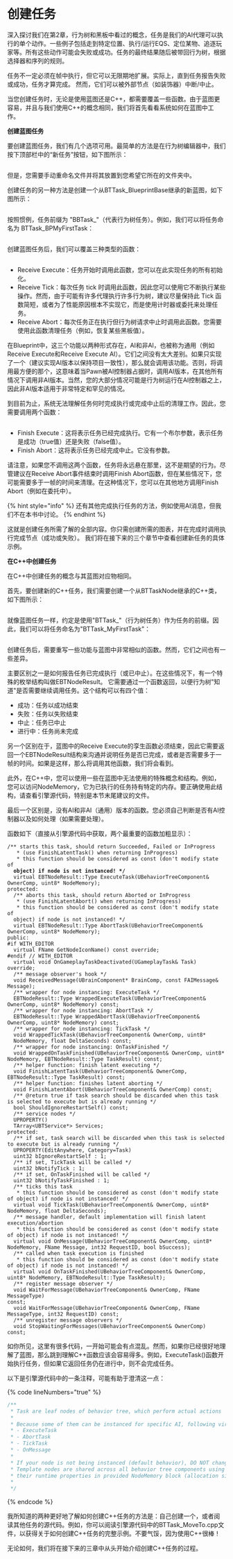 # 创建任务

深入探讨我们在第2章，行为树和黑板中看过的概念，任务是我们的AI代理可以执行的单个动作。一些例子包括走到特定位置、执行/运行EQS、定位某物、追逐玩家等。所有这些动作可能会失败或成功。任务的最终结果随后被带回行为树，根据选择器和序列的规则。&#x20;

任务不一定必须在帧中执行，但它可以无限期地扩展。实际上，直到任务报告失败或成功，任务才算完成。 然而，它们可以被外部节点（如装饰器）中断/中止。&#x20;

当您创建任务时，无论是使用蓝图还是C++，都需要覆盖一些函数。由于蓝图更容易，并且与我们使用C++的概念相同，我们将首先看看系统如何在蓝图中工作。

**创建蓝图任务**

要创建蓝图任务，我们有几个选项可用。最简单的方法是在行为树编辑器中，我们按下顶部栏中的“新任务”按钮，如下图所示：&#x20;

<figure><img src="../../../.gitbook/assets/image (16).png" alt=""><figcaption></figcaption></figure>

但是，您需要手动重命名文件并将其放置到您希望它所在的文件夹中。&#x20;

创建任务的另一种方法是创建一个从BTTask\_BlueprintBase继承的新蓝图，如下图所示：

<figure><img src="../../../.gitbook/assets/image (17).png" alt=""><figcaption></figcaption></figure>

按照惯例，任务前缀为 "BBTask\_"（代表行为树任务）。例如，我们可以将任务命名为 BTTask\_BPMyFirstTask：

<figure><img src="../../../.gitbook/assets/image (18).png" alt=""><figcaption></figcaption></figure>

创建蓝图任务后，我们可以覆盖三种类型的函数：

<figure><img src="../../../.gitbook/assets/image (19).png" alt=""><figcaption></figcaption></figure>

* Receive Execute：任务开始时调用此函数，您可以在此实现任务的所有初始化。
* Receive Tick：每次任务 tick 时调用此函数，因此您可以使用它不断执行某些操作。然而，由于可能有许多代理执行许多行为树，建议尽量保持此 Tick 函数简短，或者为了性能原因根本不实现它，而是使用计时器或委托来处理任务。
* Receive Abort：每次任务正在执行但行为树请求中止时调用此函数。您需要使用此函数清理任务（例如，恢复某些黑板值）。

在Blueprint中，这三个功能以两种形式存在，AI和非AI，也被称为通用（例如Receive Execute和Receive Execute AI）。它们之间没有太大差别。如果只实现了一个（建议实现AI版本以保持项目一致性），那么就会调用该功能。否则，将调用最方便的那个，这意味着当Pawn被AI控制器占据时，调用AI版本，在其他所有情况下调用非AI版本。当然，您的大部分情况可能是行为树运行在AI控制器之上，因此非AI版本适用于非常特定和罕见的情况。

到目前为止，系统无法理解任务何时完成执行或完成中止后的清理工作。因此，您需要调用两个函数：

<figure><img src="../../../.gitbook/assets/image (20).png" alt=""><figcaption></figcaption></figure>

* Finish Execute：这将表示任务已经完成执行。它有一个布尔参数，表示任务是成功（true值）还是失败（false值）。
* Finish Abort：这将表示任务已经完成中止。它没有参数。

请注意，如果您不调用这两个函数，任务将永远悬在那里，这不是期望的行为。尽管建议在Receive Abort事件结束时调用Finish Abort函数，但在某些情况下，您可能需要多于一帧的时间来清理。在这种情况下，您可以在其他地方调用Finish Abort（例如在委托中）。

{% hint style="info" %}
还有其他完成执行任务的方法，例如使用AI消息，但我们不在本书中讨论。&#x20;
{% endhint %}

这就是创建任务所需了解的全部内容。你只需创建所需的图表，并在完成时调用执行完成节点（成功或失败）。 我们将在接下来的三个章节中查看创建新任务的具体示例。&#x20;

**在C++中创建任务**

在C++中创建任务的概念与其蓝图对应物相同。&#x20;

首先，要创建新的C++任务，我们需要创建一个从BTTaskNode继承的C++类，如下图所示：

<figure><img src="../../../.gitbook/assets/image (21).png" alt=""><figcaption></figcaption></figure>

就像蓝图任务一样，约定是使用"BTTask\_"（行为树任务）作为任务的前缀。因此，我们可以将任务命名为"BTTask\_MyFirstTask"：&#x20;

<figure><img src="../../../.gitbook/assets/image (22).png" alt=""><figcaption></figcaption></figure>

创建任务后，需要重写一些功能与蓝图中非常相似的函数。然而，它们之间也有一些差异。&#x20;

主要区别之一是如何报告任务已完成执行（或已中止）。在这些情况下，有一个特殊的枚举结构叫做EBTNodeResult。 它需要通过一个函数返回，以便行为树"知道"是否需要继续调用任务。这个结构可以有四个值：&#x20;

* 成功：任务以成功结束
* 失败：任务以失败结束
* 中止：任务已中止
* 进行中：任务尚未完成

另一个区别在于，蓝图中的Receive Execute的孪生函数必须结束，因此它需要返回一个EBTNodeResult结构来沟通并说明任务是否已完成，或者是否需要多于一帧的时间。如果是这样，那么将调用其他函数，我们将会看到。

此外，在C++中，您可以使用一些在蓝图中无法使用的特殊概念和结构。例如，您可以访问NodeMemory，它为已执行的任务持有特定的内存。要正确使用此结构，请查看引擎源代码，特别是本节末尾建议的文件。

最后一个区别是，没有AI和非AI（通用）版本的函数。您必须自己判断是否有AI控制器以及如何处理（如果需要处理）。

函数如下（直接从引擎源代码中获取，两个最重要的函数加粗显示）：

<pre class="language-cpp" data-line-numbers><code class="lang-cpp">/** starts this task, should return Succeeded, Failed or InProgress
   * (use FinishLatentTask() when returning InProgress)
   * this function should be considered as const (don't modify state of
<strong>  object) if node is not instanced! */
</strong>  virtual EBTNodeResult::Type ExecuteTask(UBehaviorTreeComponent&#x26; OwnerComp, uint8* NodeMemory);
protected:
  /** aborts this task, should return Aborted or InProgress
   * (use FinishLatentAbort() when returning InProgress)
   * this function should be considered as const (don't modify state of
  object) if node is not instanced! */
  virtual EBTNodeResult::Type AbortTask(UBehaviorTreeComponent&#x26; OwnerComp, uint8* NodeMemory);
public:
#if WITH_EDITOR
  virtual FName GetNodeIconName() const override;
#endif // WITH_EDITOR
  virtual void OnGameplayTaskDeactivated(UGameplayTask&#x26; Task) override;
  /** message observer's hook */
  void ReceivedMessage(UBrainComponent* BrainComp, const FAIMessage&#x26; Message);
  /** wrapper for node instancing: ExecuteTask */
  EBTNodeResult::Type WrappedExecuteTask(UBehaviorTreeComponent&#x26; OwnerComp, uint8* NodeMemory) const;
  /** wrapper for node instancing: AbortTask */
  EBTNodeResult::Type WrappedAbortTask(UBehaviorTreeComponent&#x26; OwnerComp, uint8* NodeMemory) const;
  /** wrapper for node instancing: TickTask */
  void WrappedTickTask(UBehaviorTreeComponent&#x26; OwnerComp, uint8*
  NodeMemory, float DeltaSeconds) const;
  /** wrapper for node instancing: OnTaskFinished */
  void WrappedOnTaskFinished(UBehaviorTreeComponent&#x26; OwnerComp, uint8* NodeMemory, EBTNodeResult::Type TaskResult) const;
  /** helper function: finish latent executing */
  void FinishLatentTask(UBehaviorTreeComponent&#x26; OwnerComp, EBTNodeResult::Type TaskResult) const;
  /** helper function: finishes latent aborting */
  void FinishLatentAbort(UBehaviorTreeComponent&#x26; OwnerComp) const;
  /** @return true if task search should be discarded when this task is selected to execute but is already running */
  bool ShouldIgnoreRestartSelf() const;
  /** service nodes */
  UPROPERTY()
  TArray&#x3C;UBTService*> Services;
protected:
  /** if set, task search will be discarded when this task is selected to execute but is already running */
  UPROPERTY(EditAnywhere, Category=Task)
  uint32 bIgnoreRestartSelf : 1;
  /** if set, TickTask will be called */
  uint32 bNotifyTick : 1;
  /** if set, OnTaskFinished will be called */
  uint32 bNotifyTaskFinished : 1;
  /** ticks this task
   * this function should be considered as const (don't modify state of object) if node is not instanced! */
  virtual void TickTask(UBehaviorTreeComponent&#x26; OwnerComp, uint8* NodeMemory, float DeltaSeconds);
  /** message handler, default implementation will finish latent execution/abortion
   * this function should be considered as const (don't modify state of object) if node is not instanced! */
  virtual void OnMessage(UBehaviorTreeComponent&#x26; OwnerComp, uint8* NodeMemory, FName Message, int32 RequestID, bool bSuccess);
  /** called when task execution is finished
   * this function should be considered as const (don't modify state of object) if node is not instanced! */
  virtual void OnTaskFinished(UBehaviorTreeComponent&#x26; OwnerComp, uint8* NodeMemory, EBTNodeResult::Type TaskResult);
  /** register message observer */
  void WaitForMessage(UBehaviorTreeComponent&#x26; OwnerComp, FName MessageType)
const;
  void WaitForMessage(UBehaviorTreeComponent&#x26; OwnerComp, FName MessageType, int32 RequestID) const;
  /** unregister message observers */
  void StopWaitingForMessages(UBehaviorTreeComponent&#x26; OwnerComp) const;
</code></pre>

如你所见，这里有很多代码，一开始可能会有点混乱。然而，如果你已经很好地理解了蓝图，那么跳到理解C++函数应该会容易得多。例如，ExecuteTask()函数开始执行任务，但如果它返回任务仍在进行中，则不会完成任务。

以下是引擎源代码中的一条注释，可能有助于澄清这一点：

{% code lineNumbers="true" %}
```cpp
/**
 * Task are leaf nodes of behavior tree, which perform actual actions
 *
 * Because some of them can be instanced for specific AI, following virtual functions are not marked as const:
 * - ExecuteTask
 * - AbortTask
 * - TickTask
 * - OnMessage
 *
 * If your node is not being instanced (default behavior), DO NOT change any properties of object within those functions!
 * Template nodes are shared across all behavior tree components using the same tree asset and must store
 * their runtime properties in provided NodeMemory block (allocation size determined by GetInstanceMemorySize() )
 *
 */
```
{% endcode %}

我所知道的两种更好地了解如何创建C++任务的方法是：自己创建一个，或者阅读其他任务的源代码。例如，你可以阅读引擎源代码中的BTTask\_MoveTo.cpp文件，以获得关于如何创建C++任务的完整示例。不要气馁，因为使用C++很棒！

无论如何，我们将在接下来的三章中从头开始介绍创建C++任务的过程。
